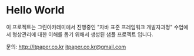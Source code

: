 <h1>Hello World</h1>

이 프로젝트는 그린아카데미에서 진행중인 "자바 표준 프레임워크 개발자과정" 수업에서 형상관리에 대한 이해를 돕기 위해서 생성된 샘플 프로젝트 입니다.

문의: http://itpaper.co.kr
      itpaper.co.kr@gmail.com